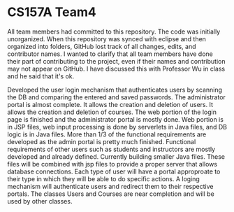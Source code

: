 # CS157A Team4

All team members had committed to this repository. The code was initially unorganized. When this repository was synced with eclipse and then organized into folders, GitHub lost track of all changes, edits, and contributor names. I wanted to clarify that all team members have done their part of contributing to the project, even if their names and contribution may not appear on GitHub. I have discussed this with Professor Wu in class and he said that it's ok. 

Developed the user login mechanism that authenticates users by scanning the DB and comparing the entered and saved passwords. The administrator portal is almost complete. It allows the creation and deletion of users. It allows the creation and deletion of courses. The web portion of the login page is finished and the administrator portal is mostly done. Web portion is in JSP files, web input processing is done by serverlets in Java files, and DB logic is in Java files. More than 1/3 of the functional requirements are developed as the admin portal is pretty much finished. Functional requirements of other users such as students and instructors are mostly developed and already defined.
Currently building smaller Java files. These files will be combined with jsp files to provide a proper server that allows database connections. Each type of user will have a portal approproate to their type in which they will be able to do specific actions. A loging mechanism will authenticate users and redirect them to their respective portals. The classes Users and Courses are near completion and will be used by other classes.
